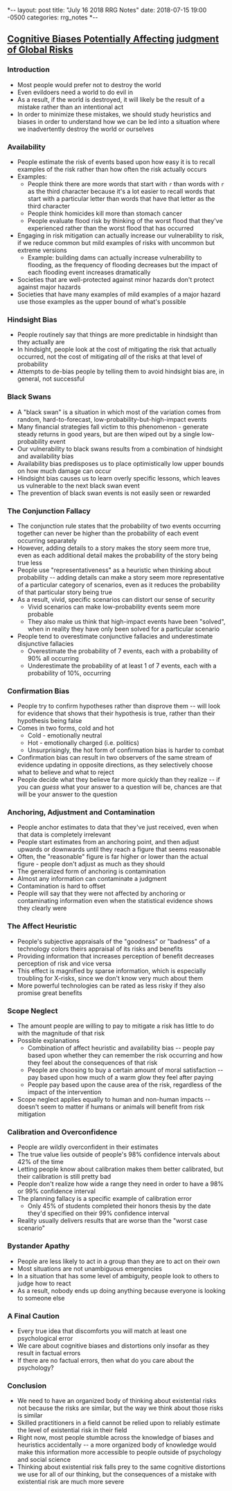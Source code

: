 *--
layout: post
title: "July 16 2018 RRG Notes"
date: 2018-07-15 19:00 -0500
categories: rrg_notes
*--

## [Cognitive Biases Potentially Affecting judgment of Global Risks](https://intelligence.org/files/CognitiveBiases.pdf)

### Introduction

* Most people would prefer not to destroy the world
* Even evildoers need a world to do evil in
* As a result, if the world is destroyed, it will likely be the result of a mistake rather than an intentional act
* In order to minimize these mistakes, we should study heuristics and biases in order to understand how we can be led into a situation where we inadvertently destroy the world or ourselves

### Availability

* People estimate the risk of events based upon how easy it is to recall examples of the risk rather than how often the risk actually occurs
* Examples:
    * People think there are more words that start with `r` than words with `r` as the third character because it's a lot easier to recall words that start with a particular letter than words that have that letter as the third character
    * People think homicides kill more than stomach cancer
    * People evaluate flood risk by thinking of the worst flood that they've experienced rather than the worst flood that has occurred
* Engaging in risk mitigation can actually increase our vulnerability to risk, if we reduce common but mild examples of risks with uncommon but extreme versions
    * Example: building dams can actually increase vulnerability to flooding, as the frequency of flooding decreases but the impact of each flooding event increases dramatically
* Societies that are well-protected against minor hazards don't protect against major hazards
* Societies that have many examples of mild examples of a major hazard use those examples as the upper bound of what's possible

### Hindsight Bias

* People routinely say that things are more predictable in hindsight than they actually are
* In hindsight, people look at the cost of mitigating the risk that actually occurred, not the cost of mitigating _all_ of the risks at that level of probability
* Attempts to de-bias people by telling them to avoid hindsight bias are, in general, not successful

### Black Swans

* A "black swan" is a situation in which most of the variation comes from random, hard-to-forecast, low-probability-but-high-impact events
* Many financial strategies fall victim to this phenomenon - generate steady returns in good years, but are then wiped out by a single low-probability event
* Our vulnerability to black swans results from a combination of hindsight and availability bias
* Availability bias predisposes us to place optimistically low upper bounds on how much damage can occur
* Hindsight bias causes us to learn overly specific lessons, which leaves us vulnerable to the next black swan event
* The prevention of black swan events is not easily seen or rewarded

### The Conjunction Fallacy

* The conjunction rule states that the probability of two events occurring together can never be higher than the probability of each event occurring separately
* However, adding details to a story makes the story seem more true, even as each additional detail makes the probability of the story being true less
* People use "representativeness" as a heuristic when thinking about probability -- adding details can make a story seem more representative of a particular category of scenarios, even as it reduces the probability of that particular story being true
* As a result, vivid, specific scenarios can distort our sense of security
    * Vivid scenarios can make low-probability events seem more probable
    * They also make us think that high-impact events have been "solved", when in reality they have only been solved for a particular scenario
* People tend to overestimate conjunctive fallacies and underestimate disjunctive fallacies
    * Overestimate the probability of 7 events, each with a probability of 90% all occurring
    * Underestimate the probability of at least 1 of 7 events, each with a probability of 10%, occurring

### Confirmation Bias

* People try to confirm hypotheses rather than disprove them -- will look for evidence that shows that their hypothesis is true, rather than their hypothesis being false
* Comes in two forms, cold and hot
    * Cold - emotionally neutral
    * Hot - emotionally charged (i.e. politics)
    * Unsurprisingly, the hot form of confirmation bias is harder to combat
* Confirmation bias can result in two observers of the same stream of evidence updating in opposite directions, as they selectively choose what to believe and what to reject
* People decide what they believe far more quickly than they realize -- if you can _guess_ what your answer to a question will be, chances are that will be your answer to the question

### Anchoring, Adjustment and Contamination

* People anchor estimates to data that they've just received, even when that data is completely irrelevant
* People start estimates from an anchoring point, and then adjust upwards or downwards until they reach a figure that seems reasonable
* Often, the "reasonable" figure is far higher or lower than the actual figure - people don't adjust as much as they should
* The generalized form of anchoring is contamination
* Almost any information can contaminate a judgment
* Contamination is hard to offset
* People will say that they were not affected by anchoring or contaminating information even when the statistical evidence shows they clearly were

### The Affect Heuristic

* People's subjective appraisals of the "goodness" or "badness" of a technology colors theirs appraisal of its risks and benefits
* Providing information that increases perception of benefit decreases perception of risk and vice versa
* This effect is magnified by sparse information, which is especially troubling for X-risks, since we don't know very much about them
* More powerful technologies can be rated as less risky if they also promise great benefits

### Scope Neglect

* The amount people are willing to pay to mitigate a risk has little to do with the magnitude of that risk
* Possible explanations
    * Combination of affect heuristic and availability bias -- people pay based upon whether they can remember the risk occurring and how they feel about the consequences of that risk
    * People are choosing to buy a certain amount of moral satisfaction -- pay based upon how much of a warm glow they feel after paying
    * People pay based upon the cause area of the risk, regardless of the impact of the intervention
* Scope neglect applies equally to human and non-human impacts -- doesn't seem to matter if humans or animals will benefit from risk mitigation

### Calibration and Overconfidence

* People are wildly overconfident in their estimates
* The true value lies outside of people's 98% confidence intervals about 42% of the time
* Letting people know about calibration makes them better calibrated, but their calibration is still pretty bad
* People don't realize how wide a range they need in order to have a 98% or 99% confidence interval
* The planning fallacy is a specific example of calibration error
    * Only 45% of students completed their honors thesis by the date they'd specified on their 99% confidence interval
* Reality usually delivers results that are worse than the "worst case scenario"

### Bystander Apathy

* People are less likely to act in a group than they are to act on their own
* Most situations are not unambiguous emergencies
* In a situation that has some level of ambiguity, people look to others to judge how to react
* As a result, nobody ends up doing anything because everyone is looking to someone else

### A Final Caution

* Every true idea that discomforts you will match at least one psychological error
* We care about cognitive biases and distortions only insofar as they result in factual errors
* If there are no factual errors, then what do you care about the psychology?

### Conclusion

* We need to have an organized body of thinking about existential risks not because the risks are similar, but the way we think about those risks is similar
* Skilled practitioners in a field cannot be relied upon to reliably estimate the level of existential risk in their field
* Right now, most people stumble across the knowledge of biases and heuristics accidentally -- a more organized body of knowledge would make this information more accessible to people outside of psychology and social science
* Thinking about existential risk falls prey to the same cognitive distortions we use for all of our thinking, but the consequences of a mistake with existential risk are much more severe
